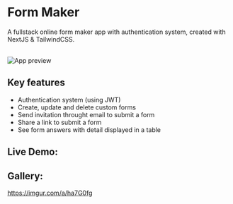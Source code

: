 # Form Maker
 A fullstack online form maker app with authentication system, created with NextJS & TailwindCSS.

<br/>
 <img src="https://i.imgur.com/w8pg1aN.png" alt="App preview"/>
 <br/>

## Key features
- Authentication system (using JWT)
- Create, update and delete custom forms
- Send invitation throught email to submit a form
- Share a link to submit a form
- See form answers with detail displayed in a table

## Live Demo:

## Gallery:
https://imgur.com/a/ha7G0fg